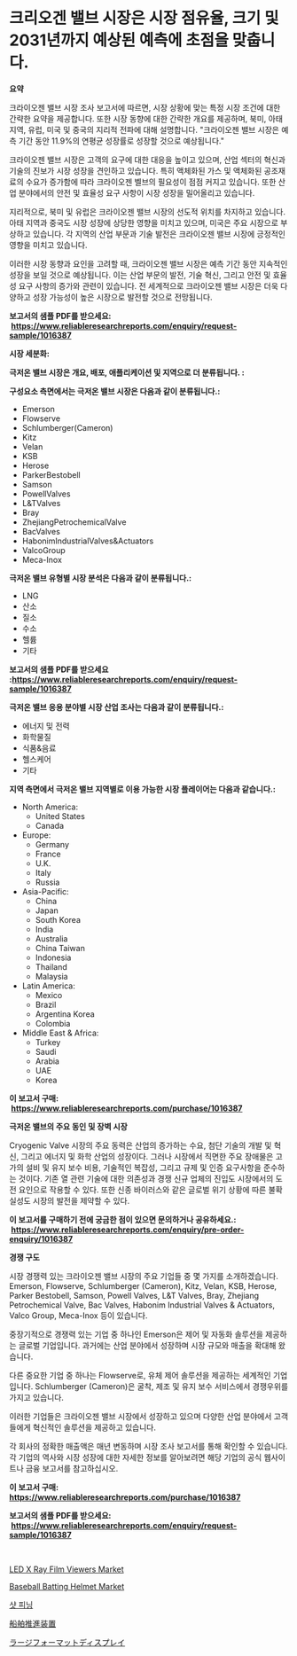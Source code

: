 <p><h1>크리오겐 밸브 시장은 시장 점유율, 크기 및 2031년까지 예상된 예측에 초점을 맞춥니다.</h1></p><p><strong>요약</strong></p>
<p><p>크라이오젠 밸브 시장 조사 보고서에 따르면, 시장 상황에 맞는 특정 시장 조건에 대한 간략한 요약을 제공합니다. 또한 시장 동향에 대한 간략한 개요를 제공하며, 북미, 아태 지역, 유럽, 미국 및 중국의 지리적 전파에 대해 설명합니다. "크라이오젠 밸브 시장은 예측 기간 동안 11.9%의 연평균 성장률로 성장할 것으로 예상됩니다."</p><p>크라이오젠 밸브 시장은 고객의 요구에 대한 대응을 높이고 있으며, 산업 섹터의 혁신과 기술의 진보가 시장 성장을 견인하고 있습니다. 특히 액체화된 가스 및 액체화된 공조재료의 수요가 증가함에 따라 크라이오젠 벨브의 필요성이 점점 커지고 있습니다. 또한 산업 분야에서의 안전 및 효율성 요구 사항이 시장 성장을 밀어올리고 있습니다.</p><p>지리적으로, 북미 및 유럽은 크라이오젠 밸브 시장의 선도적 위치를 차지하고 있습니다. 아태 지역과 중국도 시장 성장에 상당한 영향을 미치고 있으며, 미국은 주요 시장으로 부상하고 있습니다. 각 지역의 산업 부문과 기술 발전은 크라이오젠 밸브 시장에 긍정적인 영향을 미치고 있습니다.</p><p>이러한 시장 동향과 요인을 고려할 때, 크라이오젠 밸브 시장은 예측 기간 동안 지속적인 성장을 보일 것으로 예상됩니다. 이는 산업 부문의 발전, 기술 혁신, 그리고 안전 및 효율성 요구 사항의 증가와 관련이 있습니다. 전 세계적으로 크라이오젠 밸브 시장은 더욱 다양하고 성장 가능성이 높은 시장으로 발전할 것으로 전망됩니다.</p></p>
<p><strong>보고서의 샘플 PDF를 받으세요: &nbsp;<a href="https://www.reliableresearchreports.com/enquiry/request-sample/1016387">https://www.reliableresearchreports.com/enquiry/request-sample/1016387</a></strong></p>
<p><strong>시장 세분화:</strong></p>
<p><strong> 극저온 밸브 시장은 개요, 배포, 애플리케이션 및 지역으로 더 분류됩니다. :</strong></p>
<p><strong>구성요소 측면에서는 극저온 밸브 시장은 다음과 같이 분류됩니다.:</strong></p>
<p><ul><li>Emerson</li><li>Flowserve</li><li>Schlumberger(Cameron)</li><li>Kitz</li><li>Velan</li><li>KSB</li><li>Herose</li><li>ParkerBestobell</li><li>Samson</li><li>PowellValves</li><li>L&TValves</li><li>Bray</li><li>ZhejiangPetrochemicalValve</li><li>BacValves</li><li>HabonimIndustrialValves&Actuators</li><li>ValcoGroup</li><li>Meca-Inox</li></ul></p>
<p><strong> 극저온 밸브 유형별 시장 분석은 다음과 같이 분류됩니다.:</strong></p>
<p><ul><li>LNG</li><li>산소</li><li>질소</li><li>수소</li><li>헬륨</li><li>기타</li></ul></p>
<p><strong>보고서의 샘플 PDF를 받으세요 :<a href="https://www.reliableresearchreports.com/enquiry/request-sample/1016387">https://www.reliableresearchreports.com/enquiry/request-sample/1016387</a></strong></p>
<p><strong> 극저온 밸브 응용 분야별 시장 산업 조사는 다음과 같이 분류됩니다.:</strong></p>
<p><ul><li>에너지 및 전력</li><li>화학물질</li><li>식품&음료</li><li>헬스케어</li><li>기타</li></ul></p>
<p><strong>지역 측면에서 극저온 밸브 지역별로 이용 가능한 시장 플레이어는 다음과 같습니다.:</strong></p>
<p><ul>
    <li>
        North America:
        <ul>
            <li>United States</li>
            <li>Canada</li>
        </ul>
    </li>
    <li>
        Europe:
        <ul>
            <li>Germany</li>
            <li>France</li>
            <li>U.K.</li>
            <li>Italy</li>
            <li>Russia</li>
        </ul>
    </li>
    <li>
        Asia-Pacific:
        <ul>
            <li>China</li>
            <li>Japan</li>
            <li>South Korea</li>
            <li>India</li>
            <li>Australia</li>
            <li>China Taiwan</li>
            <li>Indonesia</li>
            <li>Thailand</li>
            <li>Malaysia</li>
        </ul>
    </li>
    <li>
        Latin America:
        <ul>
            <li>Mexico</li>
            <li>Brazil</li>
            <li>Argentina Korea</li>
            <li>Colombia</li>
        </ul>
    </li>
    <li>
        Middle East & Africa:
        <ul>
            <li>Turkey</li>
            <li>Saudi</li>
            <li>Arabia</li>
            <li>UAE</li>
            <li>Korea</li>
        </ul>
    </li>
    </ul></p>
<p><strong>이 보고서 구매: &nbsp;<a href="https://www.reliableresearchreports.com/purchase/1016387">https://www.reliableresearchreports.com/purchase/1016387</a></strong></p>
<p><strong>극저온 밸브의 주요 동인 및 장벽 시장</strong></p>
<p><p>Cryogenic Valve 시장의 주요 동력은 산업의 증가하는 수요, 첨단 기술의 개발 및 혁신, 그리고 에너지 및 화학 산업의 성장이다. 그러나 시장에서 직면한 주요 장애물은 고가의 설비 및 유지 보수 비용, 기술적인 복잡성, 그리고 규제 및 인증 요구사항을 준수하는 것이다. 기존 열 관련 기술에 대한 의존성과 경쟁 신규 업체의 진입도 시장에서의 도전 요인으로 작용할 수 있다. 또한 신종 바이러스와 같은 글로벌 위기 상황에 따른 불확실성도 시장의 발전을 제약할 수 있다.</p></p>
<p><strong>이 보고서를 구매하기 전에 궁금한 점이 있으면 문의하거나 공유하세요.: &nbsp;<a href="https://www.reliableresearchreports.com/enquiry/pre-order-enquiry/1016387">https://www.reliableresearchreports.com/enquiry/pre-order-enquiry/1016387</a></strong></p>
<p><strong>경쟁 구도</strong></p>
<p><p>시장 경쟁력 있는 크라이오젠 밸브 시장의 주요 기업들 중 몇 가지를 소개하겠습니다. Emerson, Flowserve, Schlumberger (Cameron), Kitz, Velan, KSB, Herose, Parker Bestobell, Samson, Powell Valves, L&T Valves, Bray, Zhejiang Petrochemical Valve, Bac Valves, Habonim Industrial Valves & Actuators, Valco Group, Meca-Inox 등이 있습니다.</p><p>중장기적으로 경쟁력 있는 기업 중 하나인 Emerson은 제어 및 자동화 솔루션을 제공하는 글로벌 기업입니다. 과거에는 산업 분야에서 성장하며 시장 규모와 매출을 확대해 왔습니다. </p><p>다른 중요한 기업 중 하나는 Flowserve로, 유체 제어 솔루션을 제공하는 세계적인 기업입니다. Schlumberger (Cameron)은 굴착, 제조 및 유지 보수 서비스에서 경쟁우위를 가지고 있습니다. </p><p>이러한 기업들은 크라이오젠 밸브 시장에서 성장하고 있으며 다양한 산업 분야에서 고객들에게 혁신적인 솔루션을 제공하고 있습니다.</p><p>각 회사의 정확한 매출액은 매년 변동하며 시장 조사 보고서를 통해 확인할 수 있습니다. 각 기업의 역사와 시장 성장에 대한 자세한 정보를 알아보려면 해당 기업의 공식 웹사이트나 금융 보고서를 참고하십시오.</p></p>
<p><strong>이 보고서 구매: &nbsp; <a href="https://www.reliableresearchreports.com/purchase/1016387">https://www.reliableresearchreports.com/purchase/1016387</a></strong></p>
<p><strong>보고서의 샘플 PDF를 받으세요: &nbsp;<a href="https://www.reliableresearchreports.com/enquiry/request-sample/1016387">https://www.reliableresearchreports.com/enquiry/request-sample/1016387</a></strong><strong></strong></p>
<p>&nbsp;</p>
<p><p><a href="https://issuu.com/reportprime-2/docs/led-x-ray-film-viewers-market-size-2030.pptx">LED X Ray Film Viewers Market</a></p><p><a href="https://github.com/ChiragRp1/Market-Research-Report-List-3/blob/main/baseball-batting-helmet-market.md">Baseball Batting Helmet Market</a></p><p><a href="https://github.com/akzkkws047661437/Market-Research-Report-List-1/blob/main/43686483899.md">샷 피닝</a></p><p><a href="https://github.com/lrlmopnhwd79300/Market-Research-Report-List-1/blob/main/66795794297.md">船舶推進装置</a></p><p><a href="https://github.com/wkuactfdzwizk06/Market-Research-Report-List-1/blob/main/43171974296.md">ラージフォーマットディスプレイ</a></p></p>